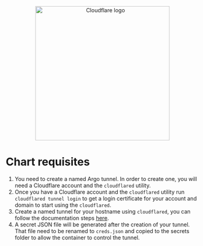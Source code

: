 <p align="center">
  <a href="https://hub.docker.com/r/erisamoe/cloudflared">
    <img src="https://cdn.svgporn.com/logos/cloudflare.svg" alt="Cloudflare logo" title="Cloudflared" width="350"/>
  </a>
<p/>

# Chart requisites

1. You need to create a named Argo tunnel. In order to create one, you will need a Cloudflare account and the `cloudflared` utility.
2. Once you have a Cloudflare account and the `cloudflared` utility run `cloudflared tunnel login` to get a login certificate for your account and domain to start using the `cloudflared`.
3. Create a named tunnel for your hostname using `cloudflared`, you can follow the documentation steps [here](https://developers.cloudflare.com/cloudflare-one/connections/connect-apps/create-tunnel).
4. A secret JSON file will be generated after the creation of your tunnel. That file need to be renamed to `creds.json` and copied to the secrets folder to allow the container to control the tunnel.
